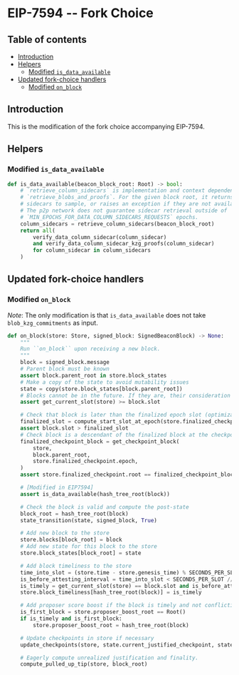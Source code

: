 # EIP-7594 -- Fork Choice

## Table of contents
<!-- TOC -->
<!-- START doctoc generated TOC please keep comment here to allow auto update -->
<!-- DON'T EDIT THIS SECTION, INSTEAD RE-RUN doctoc TO UPDATE -->

- [Introduction](#introduction)
- [Helpers](#helpers)
  - [Modified `is_data_available`](#modified-is_data_available)
- [Updated fork-choice handlers](#updated-fork-choice-handlers)
  - [Modified `on_block`](#modified-on_block)

<!-- END doctoc generated TOC please keep comment here to allow auto update -->
<!-- /TOC -->

## Introduction

This is the modification of the fork choice accompanying EIP-7594.

## Helpers

### Modified `is_data_available`

```python
def is_data_available(beacon_block_root: Root) -> bool:
    # `retrieve_column_sidecars` is implementation and context dependent, replacing
    # `retrieve_blobs_and_proofs`. For the given block root, it returns all column 
    # sidecars to sample, or raises an exception if they are not available. 
    # The p2p network does not guarantee sidecar retrieval outside of 
    # `MIN_EPOCHS_FOR_DATA_COLUMN_SIDECARS_REQUESTS` epochs.  
    column_sidecars = retrieve_column_sidecars(beacon_block_root)
    return all(
        verify_data_column_sidecar(column_sidecar)
        and verify_data_column_sidecar_kzg_proofs(column_sidecar)
        for column_sidecar in column_sidecars
    )
```

## Updated fork-choice handlers

### Modified `on_block`

*Note*: The only modification is that `is_data_available` does not take `blob_kzg_commitments` as input.

```python
def on_block(store: Store, signed_block: SignedBeaconBlock) -> None:
    """
    Run ``on_block`` upon receiving a new block.
    """
    block = signed_block.message
    # Parent block must be known
    assert block.parent_root in store.block_states
    # Make a copy of the state to avoid mutability issues
    state = copy(store.block_states[block.parent_root])
    # Blocks cannot be in the future. If they are, their consideration must be delayed until they are in the past.
    assert get_current_slot(store) >= block.slot

    # Check that block is later than the finalized epoch slot (optimization to reduce calls to get_ancestor)
    finalized_slot = compute_start_slot_at_epoch(store.finalized_checkpoint.epoch)
    assert block.slot > finalized_slot
    # Check block is a descendant of the finalized block at the checkpoint finalized slot
    finalized_checkpoint_block = get_checkpoint_block(
        store,
        block.parent_root,
        store.finalized_checkpoint.epoch,
    )
    assert store.finalized_checkpoint.root == finalized_checkpoint_block

    # [Modified in EIP7594]
    assert is_data_available(hash_tree_root(block))

    # Check the block is valid and compute the post-state
    block_root = hash_tree_root(block)
    state_transition(state, signed_block, True)

    # Add new block to the store
    store.blocks[block_root] = block
    # Add new state for this block to the store
    store.block_states[block_root] = state

    # Add block timeliness to the store
    time_into_slot = (store.time - store.genesis_time) % SECONDS_PER_SLOT
    is_before_attesting_interval = time_into_slot < SECONDS_PER_SLOT // INTERVALS_PER_SLOT
    is_timely = get_current_slot(store) == block.slot and is_before_attesting_interval
    store.block_timeliness[hash_tree_root(block)] = is_timely

    # Add proposer score boost if the block is timely and not conflicting with an existing block
    is_first_block = store.proposer_boost_root == Root()
    if is_timely and is_first_block:
        store.proposer_boost_root = hash_tree_root(block)

    # Update checkpoints in store if necessary
    update_checkpoints(store, state.current_justified_checkpoint, state.finalized_checkpoint)

    # Eagerly compute unrealized justification and finality.
    compute_pulled_up_tip(store, block_root)
```
